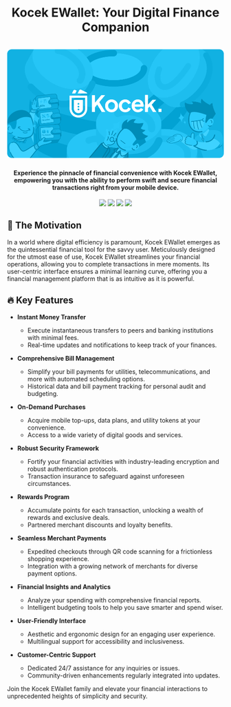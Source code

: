 <h1 align="center">
  Kocek EWallet: Your Digital Finance Companion <br><br>
  <img src="./assets/images/github/Primary Banner.png" width="600">
  <br>
</h1>

<h4 align="center">
    Experience the pinnacle of financial convenience with Kocek EWallet, empowering you with the ability to perform swift and secure financial transactions right from your mobile device.
</h4>

<p align="center">
<img src="https://img.shields.io/badge/based%20on-Flutter%20%7C%20BLoC-blueviolet.svg">
<img src="https://img.shields.io/badge/version-1.0.0%2B1-00B2EE.svg">
<img src="https://img.shields.io/badge/Minimum%20SDK-%3E%3D3.0.6%20<4.0.0-ff69b4.svg">
<img src="https://img.shields.io/badge/dependencies-fully%20updated-brightgreen.svg">
</p>

## :memo: The Motivation
In a world where digital efficiency is paramount, Kocek EWallet emerges as the quintessential financial tool for the savvy user. Meticulously designed for the utmost ease of use, Kocek EWallet streamlines your financial operations, allowing you to complete transactions in mere moments. Its user-centric interface ensures a minimal learning curve, offering you a financial management platform that is as intuitive as it is powerful.

## :fire: Key Features

* **Instant Money Transfer**<br>
   - Execute instantaneous transfers to peers and banking institutions with minimal fees.
   - Real-time updates and notifications to keep track of your finances.

* **Comprehensive Bill Management**<br>
   - Simplify your bill payments for utilities, telecommunications, and more with automated scheduling options.
   - Historical data and bill payment tracking for personal audit and budgeting.

* **On-Demand Purchases**<br>
   - Acquire mobile top-ups, data plans, and utility tokens at your convenience.
   - Access to a wide variety of digital goods and services.

* **Robust Security Framework**<br>
   - Fortify your financial activities with industry-leading encryption and robust authentication protocols.
   - Transaction insurance to safeguard against unforeseen circumstances.

* **Rewards Program**<br>
   - Accumulate points for each transaction, unlocking a wealth of rewards and exclusive deals.
   - Partnered merchant discounts and loyalty benefits.

* **Seamless Merchant Payments**<br>
   - Expedited checkouts through QR code scanning for a frictionless shopping experience.
   - Integration with a growing network of merchants for diverse payment options.

* **Financial Insights and Analytics**<br>
   - Analyze your spending with comprehensive financial reports.
   - Intelligent budgeting tools to help you save smarter and spend wiser.

* **User-Friendly Interface**<br>
   - Aesthetic and ergonomic design for an engaging user experience.
   - Multilingual support for accessibility and inclusiveness.

* **Customer-Centric Support**<br>
   - Dedicated 24/7 assistance for any inquiries or issues.
   - Community-driven enhancements regularly integrated into updates.

Join the Kocek EWallet family and elevate your financial interactions to unprecedented heights of simplicity and security.
